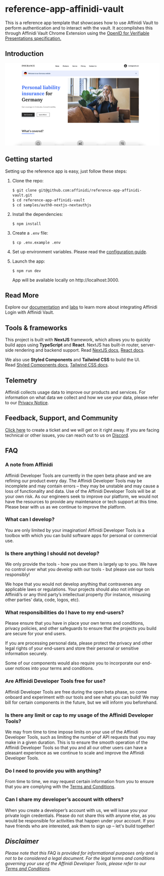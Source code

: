 # reference-app-affinidi-vault

This is a reference app template that showcases how to use Affinidi Vault to perform authentication and to interact with the vault. It accomplishes this through Affinidi Vault Chrome Extension using the [OpenID for Verifiable Presentations specification.](https://openid.net/specs/openid-4-verifiable-presentations-1_0.html)

## Introduction

![Home page](./docs/home_page.png)

## Getting started

Setting up the reference app is easy, just follow these steps:

1. Clone the repo:
   ```
   $ git clone git@github.com:affinidi/reference-app-affinidi-vault.git
   $ cd reference-app-affinidi-vault
   $ cd samples/auth0-nextjs-nextauthjs
   ```
2. Install the dependencies:
   ```
   $ npm install
   ```
3. Create a `.env` file:

   ```
   $ cp .env.example .env
   ```

4. Set up environment variables. Please read the [configuration guide](./docs/configuration.md).

5. Launch the app:

   ```
   $ npm run dev
   ```

   App will be available locally on http://localhost:3000.

## Read More

Explore our [documentation](https://docs.affinidi.com/docs/) and [labs](https://docs.affinidi.com/labs/) to learn more about integrating Affinidi Login with Affinidi Vault.

## Tools & frameworks

This project is built with **NextJS** framework, which allows you to quickly build apps using **TypeScript** and **React**. NextJS has built-in router, server-side rendering and backend support.
Read [NextJS docs](https://nextjs.org/docs/getting-started), [React docs](https://reactjs.org/docs/getting-started.html).

We also use **Styled Components** and **Tailwind CSS** to build the UI.  
Read [Styled Components docs](https://styled-components.com/docs), [Tailwind CSS docs](https://tailwindcss.com/docs/installation).

## Telemetry

Affinidi collects usage data to improve our products and services. For information on what data we collect and how we use your data, please refer to our [Privacy Notice](https://www.affinidi.com/privacy-notice).

## Feedback, Support, and Community

[Click here](https://github.com/affinidi/reference-app-affinidi-vault/issues) to create a ticket and we will get on it right away. If you are facing technical or other issues, you can reach out to us on [Discord](https://discord.com/invite/jx2hGBk5xE).

## FAQ

### A note from Affinidi

Affinidi Developer Tools are currently in the open beta phase and we are refining our product every day. The Affinidi Developer Tools may be incomplete and may contain errors – they may be unstable and may cause a loss of functionality and data. Use of the Affinidi Developer Tools will be at your own risk. As our engineers seek to improve our platform, we would not have the resources to provide any maintenance or tech support at this time. Please bear with us as we continue to improve the platform.

### What can I develop?

You are only limited by your imagination! Affinidi Developer Tools is a toolbox with which you can build software apps for personal or commercial use.

### Is there anything I should not develop?

We only provide the tools - how you use them is largely up to you. We have no control over what you develop with our tools - but please use our tools responsibly!

We hope that you would not develop anything that contravenes any applicable laws or regulations. Your projects should also not infringe on Affinidi’s or any third party’s intellectual property (for instance, misusing other parties’ data, code, logos, etc).

### What responsibilities do I have to my end-users?

Please ensure that you have in place your own terms and conditions, privacy policies, and other safeguards to ensure that the projects you build are secure for your end users.

If you are processing personal data, please protect the privacy and other legal rights of your end-users and store their personal or sensitive information securely.

Some of our components would also require you to incorporate our end-user notices into your terms and conditions.

### Are Affinidi Developer Tools free for use?

Affinidi Developer Tools are free during the open beta phase, so come onboard and experiment with our tools and see what you can build! We may bill for certain components in the future, but we will inform you beforehand.

### Is there any limit or cap to my usage of the Affinidi Developer Tools?

We may from time to time impose limits on your use of the Affinidi Developer Tools, such as limiting the number of API requests that you may make in a given duration. This is to ensure the smooth operation of the Affinidi Developer Tools so that you and all our other users can have a pleasant experience as we continue to scale and improve the Affinidi Developer Tools.

### Do I need to provide you with anything?

From time to time, we may request certain information from you to ensure that you are complying with the [Terms and Conditions](https://www.affinidi.com/terms-conditions).

### Can I share my developer’s account with others?

When you create a developer’s account with us, we will issue you your private login credentials. Please do not share this with anyone else, as you would be responsible for activities that happen under your account. If you have friends who are interested, ask them to sign up – let's build together!

## _Disclaimer_

_Please note that this FAQ is provided for informational purposes only and is not to be considered a legal document. For the legal terms and conditions governing your use of the Affinidi Developer Tools, please refer to our [Terms and Conditions](https://www.affinidi.com/terms-conditions)._
